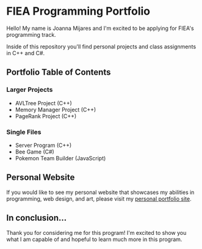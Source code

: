 # FIEA Programming Portfolio

Hello! My name is Joanna Mijares and I'm excited to be applying for FIEA's programming track.

Inside of this repository you'll find personal projects and class assignments in C++ and C#. 

## Portfolio Table of Contents

### Larger Projects
- AVLTree Project (C++)
- Memory Manager Project (C++)
- PageRank Project (C++)

### Single Files
- Server Program (C++)
- Bee Game (C#)
- Pokemon Team Builder (JavaScript)

## Personal Website

If you would like to see my personal website that showcases my abilities in programming, web design, and art, please visit my [personal portfolio site](https://joannamijares.com/).

## In conclusion...

Thank you for considering me for this program! I'm excited to show you what I am capable of and hopeful to learn much more in this program.
